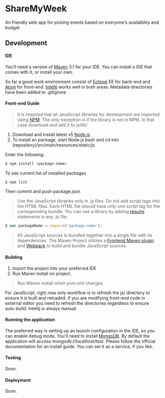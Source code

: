 # ShareMyWeek
An friendly web app for picking events based on everyone's availability and budget

## Development

#### IDE

You'll need a version of [Maven] 3.1 for your IDE. You can install a IDE that comes with it, or install your own.

So far a good work environment consist of [Eclipse] EE for back-end and [Atom] for front-end. [Intellij] works well in both areas. 
Metadata directories have been added to .gitignore

#### Front-end Guide

>It is required that all JavaScript libraries for development are imported using [NPM]. The only exception is if the library is not in NPM. In that case download and add it to js/lib/

1. Download and install latest v5 [Node.js]
2. To install an package, start Node.js bash and cd into (repository)/src/main/resources/static/js

Enter the following:
```sh
$ npm install <package-name>
```
To see current list of installed packages
```sh
$ npm list
```

Then commit and push package.json

>Use the JavaScript libraries only in .js files. Do not add script tags into the HTML files. Each HTML file should have only one script tag for the corresponding bundle.
You can use a library by adding [require] statements in any .js file:

```javascript
$ var packageName = require('package-name');
```

> All JavaScript sources is bundled together into a single file with its dependencies. The Maven Project utilizes a [Frontend Maven plugin] and [Webpack] to build and bundle JavaScript sources.

#### Building

1. Import the project into your preferred IDE
2. Run Maven install on project.

> Run Maven install when pom.xml changes

For JavaScript, right now only workflow is to refresh the js/ directory to ensure it is built and reloaded. If you are modifying front-end code in external editor you need to refresh the directories regardless to ensure auto-build. Intellij is always manual.

#### Running the application

The preferred way is setting up an launch configuration in the IDE, so you can enable debug mode. You'll need to install [MongoDB]. By default the application will access mongodb://localhost/test. Please follow the official documentation for an install guide. You can set it as a service, if you like.

#### Testing

Soon.

#### Deployment

Soon.

[Maven]: https://maven.apache.org/
[Atom]: https://atom.io/
[Eclipse]: http://eclipse.org
[Intellij]: https://www.jetbrains.com/idea/
[NPM]: https://www.npmjs.com/
[Node.js]: http://nodejs.org/dist/latest-v5.x/win-x64/
[require]: http://requirejs.org/
[Frontend Maven plugin]: https://github.com/eirslett/frontend-maven-plugin
[Webpack]: https://webpack.github.io/
[MongoDB]: https://www.mongodb.org/